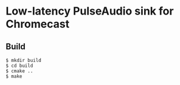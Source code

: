 Low-latency PulseAudio sink for Chromecast
==========================================

Build
-----

    $ mkdir build
    $ cd build
    $ cmake ..
    $ make

